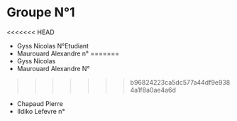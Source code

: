 # Groupe N°1

<<<<<<< HEAD
- Gyss Nicolas N°Etudiant
- Maurouard Alexandre n° 
=======
- Gyss Nicolas
- Maurouard Alexandre N° 
>>>>>>> b96824223ca5dc577a44df9e9384a1f8a0ae4a6d
- Chapaud Pierre
- Ildiko Lefevre n°
